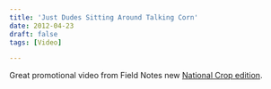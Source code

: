 ```yaml
---
title: 'Just Dudes Sitting Around Talking Corn'
date: 2012-04-23
draft: false
tags: [Video]

---
```


Great promotional video from Field Notes new [National Crop edition](http://fieldnotesbrand.com/crop/).